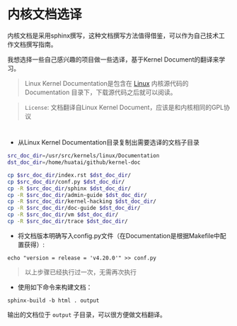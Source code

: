 # 内核文档选译

内核文档是采用sphinx撰写，这种文档撰写方法值得借鉴，可以作为自己技术工作文档撰写指南。

我想选择一些自己感兴趣的项目做一些选译，基于Kernel Document的翻译来学习。

> Linux Kernel Documentation是包含在 [Linux](https://github.com/torvalds/linux) 内核源代码的 Documentation 目录下，下载源代码之后就可以阅读。

> `License`: 文档翻译自Linux Kernel Document，应该是和内核相同的GPL协议

# 

* 从Linux Kernel Documentation目录复制出需要选译的文档子目录

```bash
src_doc_dir=/usr/src/kernels/linux/Documentation
dst_doc_dir=/home/huatai/github/kernel-doc

cp $src_doc_dir/index.rst $dst_doc_dir/
cp $src_doc_dir/conf.py $dst_doc_dir/
cp -R $src_doc_dir/sphinx $dst_doc_dir/
cp -R $src_doc_dir/admin-guide $dst_doc_dir/
cp -R $src_doc_dir/kernel-hacking $dst_doc_dir/
cp -R $src_doc_dir/doc-guide $dst_doc_dir/
cp -R $src_doc_dir/vm $dst_doc_dir/
cp -R $src_doc_dir/trace $dst_doc_dir/
```

* 将文档版本明确写入config.py文件（在Documentation是根据Makefile中配置获得）:

```
echo "version = release = 'v4.20.0'" >> conf.py
```

> 以上步骤已经执行过一次，无需再次执行

* 使用如下命令来构建文档：

```
sphinx-build -b html . output
```

输出的文档位于 `output` 子目录，可以很方便做文档翻译。
